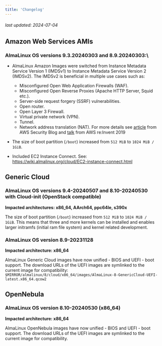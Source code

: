 ```yaml
---
title: 'Changelog'
---
```


###### last updated: 2024-07-04

## Amazon Web Services AMIs 

### AlmaLinux OS versions 9.3.20240303 and 8.9.20240303:\

* AlmaLinux Amazon Images were switched from Instance Metadata Service Version 1 (IMDSv1) to Instance Metadata Service Version 2 (IMDSv2).
  The IMDSv2 is beneficial in multiple use cases such as:
  - Misconfigured Open Web Application Firewalls (WAF).
  - Misconfigured Open Reverse Proxies (Apache HTTP Server, Squid etc.).
  - Server-side request forgery (SSRF) vulnerabilities.
  - Open router.
  - Open Layer 3 Firewall.
  - Virtual private network (VPN).
  - Tunnel.
  - Network address translation (NAT).
  For more details see [article](https://aws.amazon.com/blogs/security/defense-in-depth-open-firewalls-reverse-proxies-ssrf-vulnerabilities-ec2-instance-metadata-service/) from AWS Security Blog and [talk](https://youtu.be/2B5bhZzayjI) from AWS re:Invent 2019

* The size of boot partition (`/boot`) increased from `512 MiB` to `1024 MiB / 1GiB`. 

* Included EC2 Instance Connect. See: https://wiki.almalinux.org/cloud/EC2-instance-connect.html

## Generic Cloud

### AlmaLinux OS versions **9.4-20240507** and 8.10-20240530 with Cloud-init (OpenStack compatible)

**Impacted architectures: x86_64, AArch64, ppc64le, s390x** 

The size of boot partition (`/boot`) increased from `512 MiB` to `1024 MiB / 1GiB`. This means that three and more kernels can be installed and enables larger initramfs (initial ram file system) and kernel related development.

### AlmaLinux OS version 8.9-20231128

**Impacted architecture: x86_64** 

AlmaLinux Generic Cloud images have now unified - BIOS and UEFI - boot support. The download URLs of the UEFI images are symlinked to the current image for compatibility: `$MIRROR/almalinux/8/cloud/x86_64/images/AlmaLinux-8-GenericCloud-UEFI-latest.x86_64.qcow2`

## OpenNebula

### AlmaLinux OS version **8.10-20240530** (x86_64)

**Impacted architecture: x86_64** 

AlmaLinux OpenNebula images have now unified - BIOS and UEFI - boot support. The download URLs of the UEFI images are symlinked to the current image for compatibility.


